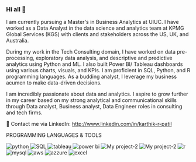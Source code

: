 ### Hi all 👋

I am currently pursuing a Master's in Business Analytics at UIUC. I have worked as a Data Analyst in the data science and analytics team at KPMG Global Services (KGS) with clients and stakeholders across the US, UK, and Australia.

During my work in the Tech Consulting domain, I have worked on data pre-processing, exploratory data analysis, and descriptive and predictive analytics using Python and ML. I also built Power BI/ Tableau dashboards using various charts, visuals, and KPIs. I am proficient in SQL, Python, and R programming languages. As a budding analyst, I leverage my business acumen to make data-driven decisions.

I am incredibly passionate about data and analytics. I aspire to grow further in my career based on my strong analytical and communicational skills through Data analyst, Business analyst, Data Engineer roles in consulting and tech firms.

📩 Contact me via LinkedIn: http://www.linkedin.com/in/karthik-r-patil

PROGRAMMING LANGUAGES & TOOLS

![python](https://user-images.githubusercontent.com/111576963/209894163-d74db565-25ba-4916-a14a-2900536bfaf0.png)
![SQL](https://user-images.githubusercontent.com/111576963/209894235-5ca16ad0-b495-4051-90b7-dbf8c7cbbfde.png)
![tableau](https://user-images.githubusercontent.com/111576963/209894249-3d3a6bcc-00f1-4b5f-ae50-12e46234e8c0.png)
![power bi](https://user-images.githubusercontent.com/111576963/209894253-63b94257-20ca-4170-8eb3-fe44f40544ca.png)
![My project-2](https://user-images.githubusercontent.com/111576963/209894900-c4149aa3-73c6-40cc-9198-c952f9c335a7.png)
![My project-2](https://user-images.githubusercontent.com/111576963/209895054-4a571205-e402-491e-b4b3-53455512c2cd.jpg)
![r](https://user-images.githubusercontent.com/111576963/209894258-aac9800c-579c-4b8f-91de-ce3c959af19f.png)
![mysql](https://user-images.githubusercontent.com/111576963/209894265-7d8c1060-dfb7-41fb-8a95-851c3e3f252b.png)
![aws](https://user-images.githubusercontent.com/111576963/209894268-9b212cc9-3e2a-46c0-ab4c-b3dad45560e4.jpeg)
![azzure](https://user-images.githubusercontent.com/111576963/209894272-6111289e-2f8d-4d87-ad95-a020557f29d9.png)
![excel](https://user-images.githubusercontent.com/111576963/209894276-157a976d-ad3c-49a0-8b1c-753b5de08fa9.png)

